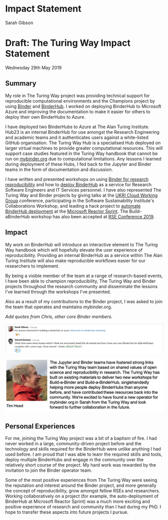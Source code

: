 # Impact Statement

Sarah Gibson

# Draft: The Turing Way Impact Statement

Wednesday 29th May 2019

## Summary

My role in The Turing Way project was providing technical support for reproducible computational environments and the Champions project by using [Binder](https://mybinder.readthedocs.io/en/latest/) and [BinderHub](https://binderhub.readthedocs.io/en/latest/index.html).
I worked on deploying BinderHub to Microsoft Azure and improving the documentation to make it easier for others to deploy their own BinderHubs to Azure.

I have deployed two BinderHubs to Azure at The Alan Turing Institute.
Hub23 is an internal BinderHub for use amongst the Research Engineering and academic teams and it authenticates users against a white-listed GitHub organisation.
The Turing Way Hub is a specialised Hub deployed on larger virtual machines to provide greater computational resources.
This will support case studies featured in the Turing Way handbook that cannot be run on [mybinder.org](https://mybinder.org) due to computational limitations.
Any lessons I learned during deployment of these Hubs, I fed back to the Jupyter and Binder teams in the form of documentation and discussion.

I have written and presented workshops on using [Binder for research reproducibility](https://bit.ly/zero-to-binder-tutorial) and how to [deploy BinderHub](https://bit.ly/zero-to-binderhub-workshop) as a service for Research Software Engineers and IT Services personnel.
I have also represented The Turing Way and Binder projects by giving talks at the [UKRI Cloud Working Group](https://github.com/alan-turing-institute/the-turing-way/blob/master/conferences/presentations/UKRI_cloud_2019-02-12/UKRI_cloud_demo_2019-02-12.md) conference, participating in the Software Sustainability Institute's Collaborations Workshop, and leading a hack project to [automate BinderHub deployment](https://github.com/alan-turing-institute/binderhub-deploy) at the [Microsoft Reactor Sprint](https://research-software-reactor.github.io/).
The Build-aBinderHub workshop has also been accepted at [RSE Conference 2019](https://rse.ac.uk/conf2019/).

## Impact

My work on BinderHub will introduce an interactive element to The Turing Way handbook which will hopefully elevate the user experience of reproducibility.
Providing an internal BinderHub as a service within The Alan Turing Institute will also make reproducible workflows easier for our researchers to implement.

By being a visible member of the team at a range of research-based events, I have been able to champion reproducibility, The Turing Way and Binder projects throughout the research community and disseminate the lessons I've learned through the workshops I've presented.

Also as a result of my contributions to the Binder project, I was asked to join the team that operates and maintains mybinder.org.

_Add quotes from Chris, other core Binder members._

![ggorman_quote](quotes/quote_ggorman.png)

![betatim_quote](quotes/quote_betatim.png)

## Personal Experiences

For me, joining the Turing Way project was a bit of a baptism of fire.
I had never worked in a large, community-driven project before and the technology and skills required for the BinderHub were unlike anything I had used before.
I am proud that I was able to leanr the required skills and tools, deploy multiple BinderHubs and engage in the community over the relatively short course of the project.
My hard work was rewarded by the invitation to join the Binder operator team.

Some of the most positive experiences from The Turing Way were seeing the reputation and interest around the Binder project, and more generally the concept of reproducibility, grow amongst fellow RSEs and researchers.
Working collaboratively on a project (for example, the auto-deployment of BinderHub at Microsoft Reactor Sprint) was a much more exciting and positive experience of research and community than I had during my PhD.
I hope to transfer these aspects into future projects I pursue.
